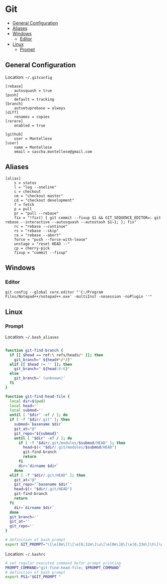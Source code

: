 # Git <!-- omit in toc -->

- [General Configuration](#general-configuration)
- [Aliases](#aliases)
- [Windows](#windows)
  - [Editor](#editor)
- [Linux](#linux)
  - [Prompt](#prompt)

## General Configuration
Location: `~/.gitconfig`
```
[rebase]
    autosquash = true
[push]
    default = tracking
[branch]
    autsetuprebase = always
[diff]
    renames = copies
[rerere]
    enabled = true

[github]
    user = Montellese
[user]
    name = Montellese
    email = sascha.montellese@gmail.com
```

## Aliases
```
[alias]
    s = status
    l = "log --oneline"
    c = checkout
    cm = "checkout master"
    cd = "checkout development"
    f = fetch
    p = pull
    pr = "pull --rebase"
    fix = "!fix() { git commit --fixup $1 && GIT_SEQUENCE_EDITOR=: git rebase --interactive --autosquash --autostash $1~1; }; fix"
    rc = "rebase --continue"
    rs = "rebase --skip"
    ra = "rebase --abort"
    force = "push --force-with-lease"
    unstage = "reset HEAD --"
    cp = cherry-pick
    fixup = "commit --fixup"
```

## Windows

### Editor
```
git config --global core.editor "'C:/Program Files/Notepad++/notepad++.exe' -multiInst -nosession -noPlugin ''"
```

## Linux

### Prompt
Location: `~/.bash_aliases`
```bash

function git-find-branch {
  if [[ $head == ref:\ refs/heads/* ]]; then
    git_branch=" ${head#*/*/}"
  elif [[ $head != '' ]]; then
    git_branch=" ${head:0:6}"
  else
    git_branch=' (unknown)'
  fi
}

function git-find-head-file {
  local dir=$(pwd)
  local head=''
  local submod=''
  until [ "$dir" -ef / ]; do
  if [ -f "$dir/.git" ]; then
    submod=`basename $dir`
    git_at="@"
    git_repo="${submod}"
    until [ "$dir" -ef / ]; do
      if [ -f "$dir/.git/modules/$submod/HEAD" ]; then
        head=$(< "$dir/.git/modules/$submod/HEAD")
        git-find-branch
        return
      fi
      dir=`dirname $dir`
    done
  elif [ -f "$dir/.git/HEAD" ]; then
    git_at="@"
    git_repo="`basename $dir`"
    head=$(< "$dir/.git/HEAD")
    git-find-branch
    return
  fi
    dir=`dirname $dir`
  done
  git_branch=''
  git_at=''
  git_repo=''
}

# definition of bash prompt
export GIT_PROMPT="\[\e[0m\][\[\e[0;32m\]\u\[\e[0m\]@\[\e[0;33m\]\h\[\e[0;35m\]\$git_branch \[\e[0m\]\w]$\[\e[0m\]"
```

Location: `~/.bashrc`
```bash
# set regular executed command befor prompt printing
PROMPT_COMMAND="git-find-head-file; $PROMPT_COMMAND"
# definition of bash prompt
export PS1="$GIT_PROMPT "
```
